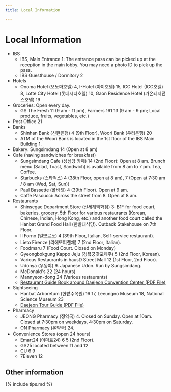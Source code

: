 ```yaml
---
title: Local Information

---
```

# Local Information 

<div id="map2"></div>
<script language="javascript">
var map = L.map('map2').setView([36.3763,127.3885], 15);
L.tileLayer('https://{s}.tile.openstreetmap.de/{z}/{x}/{y}.png', {
    maxZoom: 19,
    attribution: '&copy; <a href="https://www.openstreetmap.org/copyright">OpenStreetMap</a> contributors'
}).addTo(map);
L.control.scale().addTo(map);
function pm(label, lat, long, title,link) {
    var myIcon=L.divIcon({className:"mi", html:label });
    L.marker([lat, long],{icon:myIcon}).addTo(map)
    .bindPopup('<b><a href="'+link+'" target=_new>'+title+'</a></b>');
}
pm(1, 36.376419, 127.385482, 'IBS Discrete Mathematics Group (IBS 이산수학그룹)', 'https://kko.to/5AYThThWnr');
pm(2,36.38016, 127.3844, 'IBS Guesthouse/Dormitory  (기초과학연구원 생활관)', 'https://kko.to/aR9OKe2qoC');
pm(3,36.3755, 127.382, 'Shinsaege Department Store (신세계백화점)', 'http://en.shinsegae.cn/store/introduce.do?storeSeq=14');
pm(4,36.37482, 127.3833, 'Shinsegae Expo Tower', 'https://kko.to/POEWMn3-ki'
);
pm(5,36.37481, 127.3893,'DCC 2 (Daejeon Convention Center 2)', 'http://www.dcc.co.kr/eng/main/main.php');
pm(6,36.3782,127.392,"Convenience Stores",'https://kko.to/H2KLcpAZ4v');
pm(7,36.3765, 127.3912,'Golfzone Zoimaru','http://golfzonzoimaru.co.kr/f_coffee' );
pm(8,36.37695, 127.3933, 'ICC Hotel (ICC 호텔)', 'http://hotel.hotelicc.com/view/index.do?SS_SVC_LANG_CODE=ENG');
pm(9,36.37601, 127.392, 'Weltz Tower', 'https://kko.to/n89YwJBrEe');
pm(10,36.37601, 127.3929, 'Lotte City Hotel (롯데시티호텔)', 'https://www.lottehotel.com/daejeon-city/en.html');
pm(11,36.37601, 127.3937, 'GS The Fresh (Grocery Store)','https://kko.to/92PAI8InaC' );
pm(12,36.37601, 127.3947, 'hausD Urban Street Mall (Restaurants / Cafes)','https://kko.to/1zXvUK6QLb' );
pm(13,36.37679, 127.3968, "Farmers 161 (Farmers' Market)", 'https://kko.to/P770F3Lh51');
pm(14,36.3753, 127.3923,'Sungsimdang (Bakery)', 'https://www.sungsimdang.co.kr/31/17');
pm(15,36.37481, 127.3930, 'I-Hotel (아이호텔)', 'https://www.ihotel.co.kr/');
pm(16,36.3685,127.386,'Hanbat Arboretum West (한밭수목원 서원)','https://www.daejeon.go.kr/gar/contentsHtmlView.do?menuSeq=2307');
pm(17,36.3685,127.3893,'Hanbat Arboretum East (한밭수목원 동원)','https://www.daejeon.go.kr/gar/contentsHtmlView.do?menuSeq=2307');
pm(18,36.36677, 127.3871,'Leeungno Museum (이응노 미술관)', 'https://www.leeungnomuseum.or.kr/?en=Us');
pm(19,36.3850075, 127.3795, 'Gaon Residence Hotel','https://www.tripadvisor.com/Hotel_Review-g297887-d7333707-Reviews-Gaon_Residence_Hotel-Daejeon.html');
pm(20,36.3850075, 127.3789, 'Woori Bank (우리은행)','https://kko.to/xXGyuZ4gBq');
pm(21,36.3854, 127.3784, 'Post Office','https://kko.to/xXGyuZ4gBq');
pm(22,36.38058, 127.3783, "McDornald's",'https://kko.to/MzmoTxsZnf');
pm(23,36.37576, 127.3756,"National Science Museum (국립중앙과학관)", 'https://www.science.go.kr/eps');
pm(24,36.368,127.3805,"Mannyeon-dong",'https://kko.to/rrjvSwh-Lo');
</script>

- IBS
  - IBS, Main Entrance <span class="mi">1</span>: The entrance pass can be picked up at the reception in the main lobby. You may need a photo ID to pick up the pass.
  - IBS Guesthouse / Dormitory <span class="mi">2</span>
- Hotels
  - Onoma Hotel (오노마호텔) <span class="mi">4</span>, I-Hotel (아이호텔) <span class="mi">15</span>, ICC Hotel (ICC호텔) <span class="mi">8</span>, Lotte City Hotel (롯데시티호텔) <span class="mi">10</span>, Gaon Residence Hotel (가온레지던스호텔) <span class="mi">19</span>
- Groceries: Open every day.
  - GS The Fresh <span class="mi">11</span> (9 am - 11 pm), Farmers 161 <span class="mi">13</span> (9 am - 9 pm; Local produce, fruits, vegetables, etc.)
- Post Office <span class="mi">21</span>
- Banks
  - Shinhan Bank (신한은행) <span class="mi">4</span> (9th Floor), Woori Bank (우리은행) <span class="mi">20</span>
  - ATM of the Woori Bank is located in the 1st floor of the IBS Main Building <span class="mi">1</span>.
- Bakery: Sungsimdang <span class="mi">14</span> (Open at 8 am)
- Cafe (having sandwiches for breakfast)
  - Sungsimdang Cafe (성심당 카페) <span class="mi">14</span> (2nd Floor): 
    Open at 8 am. Brunch menu (Salad, Toast, Sandwich) is available from 8 am to 7 pm. Tea, Coffee.
  - Starbucks (스타벅스) <span class="mi">4</span> (38th Floor, open at 8 am), <span class="mi">7</span> (Open at 7:30 am / 8 am (Wed, Sat, Sun))
  - Paul Bassette (폴바셋) <span class="mi">4</span> (39th Floor). Open at 9 am.
  - Caffe Pascucci: Across the street from <span class="mi">8</span>. Open at 8 am.
- Restaurants
  - Shinsegae Department Store (신세계백화점) <span class="mi">3</span>: B1F for food court, bakeries, grocery. 5th Floor for various restaurants (Korean, Chinese, Indian, Hong Kong, etc.) and another food court called the Hanbat Grand Food Hall (한밭대식당). Outback Stakehouse on 7th Floor.
  - Il Forno (일뽀르노) <span class="mi">4</span> (39th Floor, Italian, Self-service restaurant).
  - Lieto Firenze (리에또피렌체) <span class="mi">7</span> (2nd Floor, Italian). 
  - Foodmaru <span class="mi">7</span> (Food Court. Closed on Monday)
  - Gyeongbokgung Kappo Jeju (경복궁갓포제주) <span class="mi">5</span> (2nd Floor, Korean).
  - Various Restaurants in hausD Street Mall <span class="mi">12</span> (1st Floor, 2nd Floor).
  - Udonya (우동야) <span class="mi">9</span>. Japanese Udon. Run by Sungsimdang.
  - McDonald's <span class="mi">22</span> (24 hours)
  - Mannyeon-dong <span class="mi">24</span> (Various restaurants)
  - [Restaurant Guide Book around Daejeon Convention Center (PDF File)](http://www.micedaejeon.com/images/djec/link/Restaurant_Guide_Book_Around_DCC_Eng.pdf)
- Sightseeing
  - Hanbat Arboretum (한밭수목원) <span class="mi">16</span> <span class="mi">17</span>, Leeungno Museum <span class="mi">18</span>, National Science Museum <span class="mi">23</span>
  - [Daejeon Tour Guide (PDF File)](http://www.djto.kr/boardFileDown.do?file_idx=10883)
- Pharmacy
  - JEONG Pharmacy (정약국) <span class="mi">4</span>. Closed on Sunday. Open at 10am. Closed at 7:30pm on weekdays, 4:30pm on Saturday.
  - ON Pharmacy (온약국) <span class="mi">24</span>.
- Convenience Stores (open 24 hours)
  - Emart24 (이마트24) <span class="mi">6</span> <span class="mi">5</span> (2nd Floor).
  - GS25 located between <span class="mi">11</span> and <span class="mi">12</span>
  - CU <span class="mi">6</span> <span class="mi">9</span>
  - 7Eleven <span class="mi">12</span>

## Other information
{% include tips.md %}